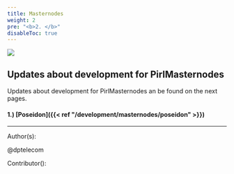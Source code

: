```yaml
---
title: Masternodes
weight: 2
pre: "<b>2. </b>"
disableToc: true
---
```


![](/development/images/Pirl_Masternodes_network.jpg)


## Updates about development for PirlMasternodes

Updates about development for PirlMasternodes an be found on the next pages.


#### 1.) [Poseidon]({{< ref "/development/masternodes/poseidon" >}})










---
Author(s):

@dptelecom

Contributor():
